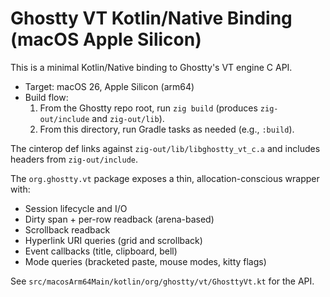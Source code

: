 # Ghostty VT Kotlin/Native Binding (macOS Apple Silicon)

This is a minimal Kotlin/Native binding to Ghostty's VT engine C API.

- Target: macOS 26, Apple Silicon (arm64)
- Build flow:
  1. From the Ghostty repo root, run `zig build` (produces `zig-out/include` and `zig-out/lib`).
  2. From this directory, run Gradle tasks as needed (e.g., `:build`).

The cinterop def links against `zig-out/lib/libghostty_vt_c.a` and includes headers from `zig-out/include`.

The `org.ghostty.vt` package exposes a thin, allocation-conscious wrapper with:
- Session lifecycle and I/O
- Dirty span + per-row readback (arena-based)
- Scrollback readback
- Hyperlink URI queries (grid and scrollback)
- Event callbacks (title, clipboard, bell)
- Mode queries (bracketed paste, mouse modes, kitty flags)

See `src/macosArm64Main/kotlin/org/ghostty/vt/GhosttyVt.kt` for the API.
